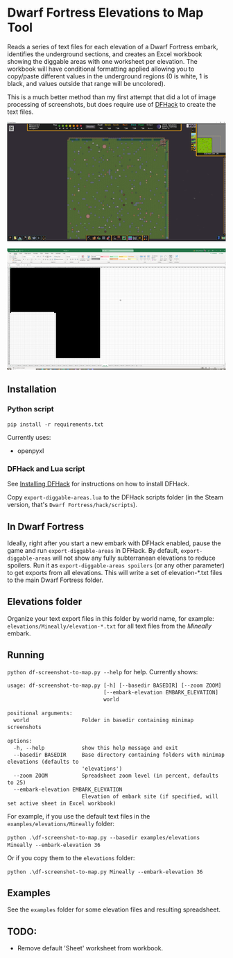 # Dwarf Fortress Elevations to Map Tool

Reads a series of text files for each elevation of a Dwarf Fortress embark,
identifies the underground sections,
and creates an Excel workbook showing the diggable areas with one worksheet per elevation.
The workbook will have conditional formatting applied allowing you to copy/paste different values in the underground regions
(0 is white, 1 is black, and values outside that range will be uncolored).

This is a much better method than my first attempt that did a lot of image processing of screenshots, but does require use of [DFHack](https://docs.dfhack.org/) to create the text files.

[![Original minimap](embark-elevation-df-thumbnail.png)](embark-elevation-df.png)

[![Corresponding worksheet from an Excel workbook](embark-elevation-excel-thumbnail.png)](embark-elevation-excel.png)

## Installation

### Python script

`pip install -r requirements.txt`

Currently uses:

- openpyxl

### DFHack and Lua script

See [Installing DFHack](https://docs.dfhack.org/en/stable/docs/Installing.html) for instructions on how to install DFHack.

Copy `export-diggable-areas.lua` to the DFHack scripts folder (in the Steam version, that's `Dwarf Fortress/hack/scripts`).

## In Dwarf Fortress

Ideally, right after you start a new embark with DFHack enabled,
pause the game and run `export-diggable-areas` in DFHack.
By default, `export-diggable-areas` will not show any fully subterranean elevations to reduce spoilers.
Run it as `export-diggable-areas spoilers` (or any other parameter) to get exports from all elevations.
This will write a set of elevation-*.txt files to the main Dwarf Fortress folder.

## Elevations folder

Organize your text export files in this folder by world name, for example: `elevations/Mineally/elevation-*.txt` for all text files from the *Mineally* embark.

## Running

`python df-screenshot-to-map.py --help` for help. Currently shows:

```
usage: df-screenshot-to-map.py [-h] [--basedir BASEDIR] [--zoom ZOOM]
                               [--embark-elevation EMBARK_ELEVATION]
                               world

positional arguments:
  world                 Folder in basedir containing minimap screenshots

options:
  -h, --help            show this help message and exit
  --basedir BASEDIR     Base directory containing folders with minimap elevations (defaults to
                        'elevations')
  --zoom ZOOM           Spreadsheet zoom level (in percent, defaults to 25)
  --embark-elevation EMBARK_ELEVATION
                        Elevation of embark site (if specified, will set active sheet in Excel workbook)
```

For example, if you use the default text files in the `examples/elevations/Mineally` folder:

`python .\df-screenshot-to-map.py --basedir examples/elevations Mineally --embark-elevation 36`

Or if you copy them to the `elevations` folder:

`python .\df-screenshot-to-map.py Mineally --embark-elevation 36`

## Examples

See the `examples` folder for some elevation files and resulting spreadsheet.

## TODO:

- Remove default 'Sheet' worksheet from workbook.
